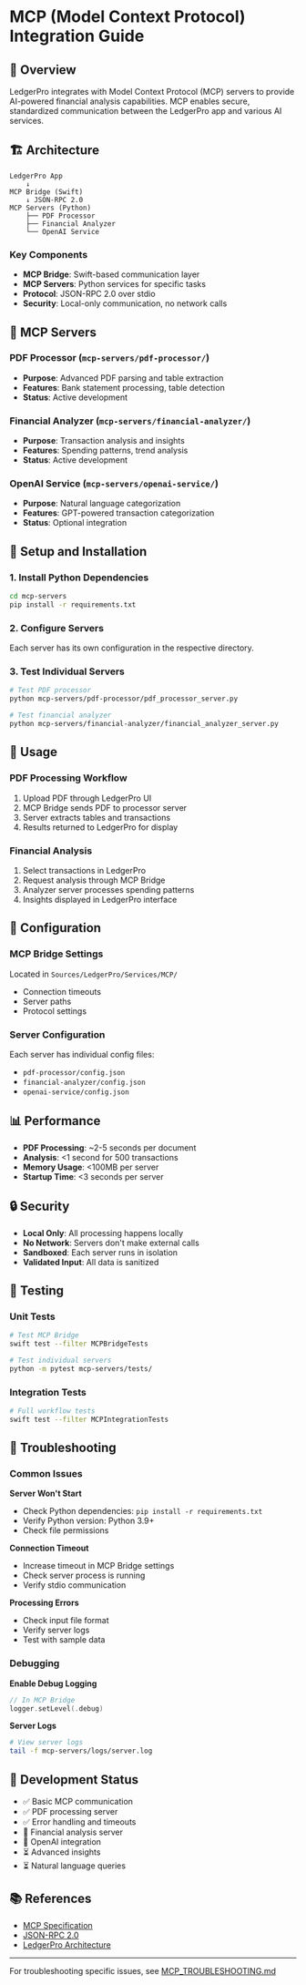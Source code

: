 # MCP (Model Context Protocol) Integration Guide

## 🤖 Overview

LedgerPro integrates with Model Context Protocol (MCP) servers to provide AI-powered financial analysis capabilities. MCP enables secure, standardized communication between the LedgerPro app and various AI services.

## 🏗️ Architecture

```
LedgerPro App
    ↓
MCP Bridge (Swift)
    ↓ JSON-RPC 2.0
MCP Servers (Python)
    ├── PDF Processor
    ├── Financial Analyzer  
    └── OpenAI Service
```

### Key Components

- **MCP Bridge**: Swift-based communication layer
- **MCP Servers**: Python services for specific tasks
- **Protocol**: JSON-RPC 2.0 over stdio
- **Security**: Local-only communication, no network calls

## 📁 MCP Servers

### PDF Processor (`mcp-servers/pdf-processor/`)
- **Purpose**: Advanced PDF parsing and table extraction
- **Features**: Bank statement processing, table detection
- **Status**: Active development

### Financial Analyzer (`mcp-servers/financial-analyzer/`)
- **Purpose**: Transaction analysis and insights
- **Features**: Spending patterns, trend analysis
- **Status**: Active development

### OpenAI Service (`mcp-servers/openai-service/`)
- **Purpose**: Natural language categorization
- **Features**: GPT-powered transaction categorization
- **Status**: Optional integration

## 🚀 Setup and Installation

### 1. Install Python Dependencies
```bash
cd mcp-servers
pip install -r requirements.txt
```

### 2. Configure Servers
Each server has its own configuration in the respective directory.

### 3. Test Individual Servers
```bash
# Test PDF processor
python mcp-servers/pdf-processor/pdf_processor_server.py

# Test financial analyzer
python mcp-servers/financial-analyzer/financial_analyzer_server.py
```

## 📝 Usage

### PDF Processing Workflow
1. Upload PDF through LedgerPro UI
2. MCP Bridge sends PDF to processor server
3. Server extracts tables and transactions
4. Results returned to LedgerPro for display

### Financial Analysis
1. Select transactions in LedgerPro
2. Request analysis through MCP Bridge
3. Analyzer server processes spending patterns
4. Insights displayed in LedgerPro interface

## 🔧 Configuration

### MCP Bridge Settings
Located in `Sources/LedgerPro/Services/MCP/`
- Connection timeouts
- Server paths
- Protocol settings

### Server Configuration
Each server has individual config files:
- `pdf-processor/config.json`
- `financial-analyzer/config.json`
- `openai-service/config.json`

## 📊 Performance

- **PDF Processing**: ~2-5 seconds per document
- **Analysis**: <1 second for 500 transactions
- **Memory Usage**: <100MB per server
- **Startup Time**: <3 seconds per server

## 🔒 Security

- **Local Only**: All processing happens locally
- **No Network**: Servers don't make external calls
- **Sandboxed**: Each server runs in isolation
- **Validated Input**: All data is sanitized

## 🧪 Testing

### Unit Tests
```bash
# Test MCP Bridge
swift test --filter MCPBridgeTests

# Test individual servers
python -m pytest mcp-servers/tests/
```

### Integration Tests
```bash
# Full workflow tests
swift test --filter MCPIntegrationTests
```

## 🐛 Troubleshooting

### Common Issues

**Server Won't Start**
- Check Python dependencies: `pip install -r requirements.txt`
- Verify Python version: Python 3.9+
- Check file permissions

**Connection Timeout**
- Increase timeout in MCP Bridge settings
- Check server process is running
- Verify stdio communication

**Processing Errors**
- Check input file format
- Verify server logs
- Test with sample data

### Debugging

**Enable Debug Logging**
```swift
// In MCP Bridge
logger.setLevel(.debug)
```

**Server Logs**
```bash
# View server logs
tail -f mcp-servers/logs/server.log
```

## 🚧 Development Status

- ✅ Basic MCP communication
- ✅ PDF processing server
- ✅ Error handling and timeouts
- 🚧 Financial analysis server
- 🚧 OpenAI integration
- ⏳ Advanced insights
- ⏳ Natural language queries

## 📚 References

- [MCP Specification](https://modelcontextprotocol.io/docs)
- [JSON-RPC 2.0](https://www.jsonrpc.org/specification)
- [LedgerPro Architecture](./README.md#architecture)

---

For troubleshooting specific issues, see [MCP_TROUBLESHOOTING.md](./MCP_TROUBLESHOOTING.md)